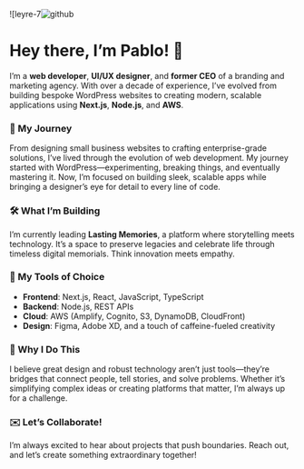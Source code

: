 
![leyre-7![github](https://github.com/user-attachments/assets/d9b782a7-afc6-4a3f-b81d-b2d48a9c8c72)

# Hey there, I’m Pablo! 👋  

I’m a **web developer**, **UI/UX designer**, and **former CEO** of a branding and marketing agency. With over a decade of experience, I’ve evolved from building bespoke WordPress websites to creating modern, scalable applications using **Next.js**, **Node.js**, and **AWS**.  

### 🚀 My Journey  
From designing small business websites to crafting enterprise-grade solutions, I’ve lived through the evolution of web development. My journey started with WordPress—experimenting, breaking things, and eventually mastering it. Now, I’m focused on building sleek, scalable apps while bringing a designer’s eye for detail to every line of code.

### 🛠 What I’m Building  
I’m currently leading **Lasting Memories**, a platform where storytelling meets technology. It’s a space to preserve legacies and celebrate life through timeless digital memorials. Think innovation meets empathy.

### 🔧 My Tools of Choice  
- **Frontend**: Next.js, React, JavaScript, TypeScript  
- **Backend**: Node.js, REST APIs  
- **Cloud**: AWS (Amplify, Cognito, S3, DynamoDB, CloudFront)  
- **Design**: Figma, Adobe XD, and a touch of caffeine-fueled creativity  

### 🌟 Why I Do This  
I believe great design and robust technology aren’t just tools—they’re bridges that connect people, tell stories, and solve problems. Whether it’s simplifying complex ideas or creating platforms that matter, I’m always up for a challenge.  

### ✉️ Let’s Collaborate!  
I’m always excited to hear about projects that push boundaries. Reach out, and let’s create something extraordinary together!
